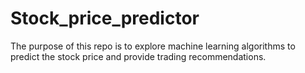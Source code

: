 # Stock_price_predictor
The purpose of this repo is to explore machine learning algorithms to predict the stock price and provide trading recommendations.
